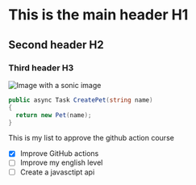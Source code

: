 # This is the main header H1
## Second header H2
### Third header H3

![Image with a sonic image](https://encrypted-tbn0.gstatic.com/images?q=tbn:ANd9GcQSpAZFFum2NF4unRJWrgJWH9RpJ7N-gjiKaA&s)

``` C#
public async Task CreatePet(string name)
{
  return new Pet(name);
}
```

This is my list to approve the github action course
- [x] Improve GitHub actions
- [ ] Improve my english level
- [ ] Create a javasctipt api
